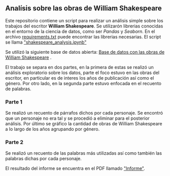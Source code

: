 ## Analísis sobre las obras de William Shakespeare

Este repositorio contiene un script para realizar un análisis simple sobre los trabajos del escritor **William Shakespeare**. 
Se utilizarón librerias conocidas en el entorno de la ciencia de datos, como ser *Pandas* y *Seaborn*. En el archivo [requirements.txt](https://github.com/britsimm/Shakespeare_works_analysis/blob/main/requirements.txt) puede encontrar las librerias necesarias. El script se llama ["shakespeare_analysis.ipynb"](https://github.com/britsimm/Shakespeare_works_analysis/blob/main/shakespeare_analysis.ipynb)

Se utilizó la siguiente base de datos abierta: [Base de datos con las obras de William Shakespeare](https://relational.fit.cvut.cz/dataset/Shakespeare) .
 
El trabajo se separa en dos partes, en la primera de estas se realizó un análisis exploratorio sobre los datos, parte el foco estuvo en las obras del escritor, en particular es de interes los años de publicación así como el género.
Por otro lado, en la segunda parte estuvo enfocada en el recuento de palabras.

### Parte 1
Se realizó un recuento de párrafos dichos por cada personaje. Se encontró que un personaje no era tal y se procedió a eliminar para el posterior análisis.
Por último se gráfico la cantidad de obras de William Shakespeare a lo largo de los años agrupando por género.

### Parte 2
Se realizó un recuento de las palabras más utilizadas así como también las palabras dichas por cada personaje.


El resultado del informe se encuentra en el PDF llamado ["Informe"](https://github.com/britsimm/Shakespeare_works_analysis/blob/main/Informe.pdf).
